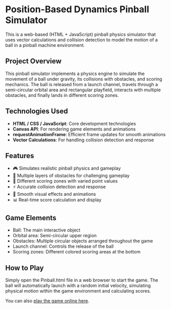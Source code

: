 # Position-Based Dynamics Pinball Simulator

This is a web-based (HTML + JavaScript) pinball physics simulator that uses vector calculations and collision detection to model the motion of a ball in a pinball machine environment.

## Project Overview

This pinball simulator implements a physics engine to simulate the movement of a ball under gravity, its collisions with obstacles, and scoring mechanics. The ball is released from a launch channel, travels through a semi-circular orbital area and rectangular playfield, interacts with multiple obstacles, and finally lands in different scoring zones.

## Technologies Used

- **HTML / CSS / JavaScript**: Core development technologies
- **Canvas API**: For rendering game elements and animations
- **requestAnimationFrame**: Efficient frame updates for smooth animations
- **Vector Calculations**: For handling collision detection and response

## Features

- 🎮 Simulates realistic pinball physics and gameplay
- 🧱 Multiple layers of obstacles for challenging gameplay
- 🎯 Different scoring zones with varied point values
- ⚡ Accurate collision detection and response
- 🎨 Smooth visual effects and animations
- 📊 Real-time score calculation and display

## Game Elements

- Ball: The main interactive object
- Orbital area: Semi-circular upper region
- Obstacles: Multiple circular objects arranged throughout the game
- Launch channel: Controls the release of the ball
- Scoring zones: Different colored scoring areas at the bottom

## How to Play

Simply open the Pinball.html file in a web browser to start the game. The ball will automatically launch with a random initial velocity, simulating physical motion within the game environment and calculating scores.

You can also [play the game online here](https://opming7788.github.io/-pinball_machine_Using-Position-Based-Dynamics/PinBall2.html).
